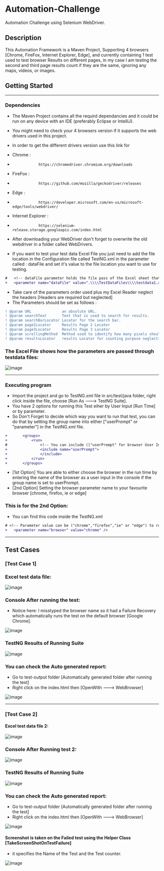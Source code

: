 # Automation-Challenge
Automation Challenge using Selenium WebDriver.

## Description

This Automation Framework is a Maven Project, Supporting 4 browsers [Chrome, FireFox, Internet Explorer, Edge], and currently containing 1 test used to test browser Results on different pages, in my case I am testing the second and third page results count if they are the same, ignoring any maps, videos, or images. 

## Getting Started

---

### Dependencies

* The Maven Project contains all the requird dependancies and it could be run on any device with an IDE (preferably Eclipse or IntelliJ).
* You might need to check your 4 browsers version if it supports the web drivers used in this project.
* In order to get the different drivers version use this link for
* Chrome : 
*                 https://chromedriver.chromium.org/downloads
* FireFox : 
*                 https://github.com/mozilla/geckodriver/releases
* Edge : 
*                 https://developer.microsoft.com/en-us/microsoft-edge/tools/webdriver/
* Internet Explorer : 
*                 https://selenium-release.storage.googleapis.com/index.html

* After downloading your WebDriver don't forget to overwrite the old webdriver in a folder called WebDrivers.


* If you want to test your test data Excel File you just need to add the file location in the Configuration file called TestNG.xml in the parameter called : dataFile and set it's value to the file location you want to use for testing.
```diff
#	<!-- dataFile parameter holds the file pass of the Excel sheet that contains the test data -->
+	<parameter name="dataFile" value=".\\\\TestDataFiles\\\\testdata1.xlsx" />
```

* Take care of the parameters order used plus my Excel Reader neglect the headers [Headers are required but neglected]
* The Parameters should be set as follows :
```diff
! @param URL              an absolute URL.
! @param searchText       Text that is used to search for results.
! @param searchBarLocator Locator for the search bar.
! @param page2Locator     Results Page 2 Locator
! @param page3Locator     Results Page 3 Locator
! @param scrollingMethod  Method used to identify how many pixels should be scrolled in which direction.
! @param resultsLocator   results Locator for counting purpose neglecting any maps, videos, or images.
```

### The Excel File shows how the parameters are passed through testdata files:

![image](https://user-images.githubusercontent.com/33814335/122887765-81dcd380-d341-11eb-8223-5e4cc8d9535e.png)


---

### Executing program

* Import the project and go to TestNG.xml file in src/test/java folder, right click inside the file, choose [Run As ---> TestNG Suite].
* You have 2 options for running this Test eiher by User Input [Run Time] or by parameter.
* So Don't Forget to decide which way you want to run that test, you can do that by setting the group name into either ["userPrompt" or "parameter"] in the TestNG.xml file.
```diff
+		<groups>
+			<run>
#				<!-- You can include (["userPrompt" for browser User Input] and ["parameter" for browser parameter in TestNG.xml]) -->
+				<include name="userPrompt">
+				</include>
+			</run>
+		</groups>
```

* [1st Option] You are able to either choose the browser in the run time by entering the name of the browser as a user input in the console if the group name is set to userPrompt.
* [2nd Option] Setting the browser parameter name to your favourite browser [chrome, firefox, ie or edge]

### This is for the 2nd Option: 
* You can find this code inside the TestNG.xml
```diff
# <!-- Parameter value can be ("chrome","firefox","ie" or "edge") to run on any browser in case of parameter group -->
+	<parameter name="browser" value="chrome" />
```
---

## Test Cases
### [Test Case 1]

### Excel test data file:

![image](https://user-images.githubusercontent.com/33814335/122881791-d54c2300-d33b-11eb-98a7-37b1931d4315.png)

### Console After running the test:
* Notice here:  I misstyped the browser name so it had a Failure Recovery which automatically runs the test on the default browser [Google Chrome]. 

![image](https://user-images.githubusercontent.com/33814335/122885674-94560d80-d33f-11eb-9092-3e34083f5bc2.png)

### TestNG Results of Running Suite

![image](https://user-images.githubusercontent.com/33814335/122885740-a46ded00-d33f-11eb-9866-467a3ac2a642.png)

### You can check the Auto generated report:
* Go to test-output folder [Automatically generated folder after running the test]
* Right click on the index.html then [OpenWith ---> WebBrowser]

![image](https://user-images.githubusercontent.com/33814335/122882250-48ee3000-d33c-11eb-8042-ad474023c909.png)

---

### [Test Case 2]

#### Excel test data file 2:

![image](https://user-images.githubusercontent.com/33814335/122884484-805ddc00-d33e-11eb-8f6c-fffe2786de26.png)

### Console After Running test 2:

![image](https://user-images.githubusercontent.com/33814335/122886215-0dedfb80-d340-11eb-9bdf-d7123f1da57e.png)

### TestNG Results of Running Suite

![image](https://user-images.githubusercontent.com/33814335/122886329-2827d980-d340-11eb-8c17-5baccd8ee36a.png)

### You can check the Auto generated report:
* Go to test-output folder [Automatically generated folder after running the test]
* Right click on the index.html then [OpenWith ---> WebBrowser]

![image](https://user-images.githubusercontent.com/33814335/122886621-6a511b00-d340-11eb-93da-5e636f08b4af.png)

#### Screenshot is taken on the Failed test using the Helper Class [TakeScreenShotOnTestFailure]
* it specifies the Name of the Test and the Test counter.

![image](https://user-images.githubusercontent.com/33814335/122887024-c3b94a00-d340-11eb-8bc0-19fa04b47f57.png)


